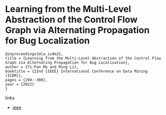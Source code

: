 # Learning from the Multi-Level Abstraction of the Control Flow Graph via Alternating Propagation for Bug Localization

```
@inproceedings{mla_icdm22,
title = {Learning from the Multi-Level Abstraction of the Control Flow Graph via Alternating Propagation for Bug Localization},
author = {Yi-Fan Ma and Ming Li},
booktitle = {22nd {IEEE} International Conference on Data Mining (ICDM)},
pages = {299--308},
year = {2022}
}
```

links
- [ieee](https://doi.org/10.1109/ICDM54844.2022.00040)
